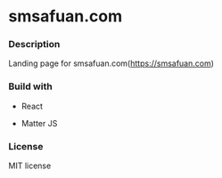 # smsafuan.com

### Description

Landing page for smsafuan.com(https://smsafuan.com) 

### Build with

- React

- Matter JS

### License

MIT license
